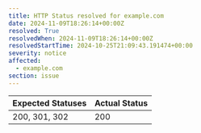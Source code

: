 ```yaml
---
title: HTTP Status resolved for example.com
date: 2024-11-09T18:26:14+00:00Z
resolved: True
resolvedWhen: 2024-11-09T18:26:14+00:00Z
resolvedStartTime: 2024-10-25T21:09:43.191474+00:00
severity: notice
affected:
  - example.com
section: issue
---
```


| Expected Statuses | Actual Status  |
|-------------------|----------------|
| 200, 301, 302 | 200 |
